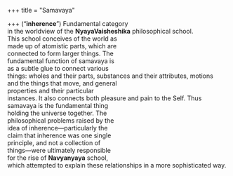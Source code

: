 +++
title = "Samavaya"

+++
(“**inherence**”) Fundamental category  
in the worldview of the **NyayaVaisheshika** philosophical school.  
This school conceives of the world as  
made up of atomistic parts, which are  
connected to form larger things. The  
fundamental function of samavaya is  
as a subtle glue to connect various  
things: wholes and their parts, substances and their attributes, motions  
and the things that move, and general  
properties and their particular  
instances. It also connects both pleasure and pain to the Self. Thus  
samavaya is the fundamental thing  
holding the universe together. The  
philosophical problems raised by the  
idea of inherence—particularly the  
claim that inherence was one single  
principle, and not a collection of  
things—were ultimately responsible  
for the rise of **Navyanyaya** school,  
which attempted to explain these relationships in a more sophisticated way.
